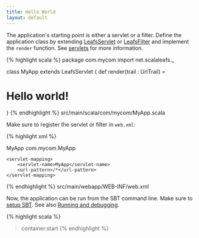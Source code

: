 ```yaml
---
title: Hello World
layout: default
---
```


The application's starting point is either a servlet or a filter. Define the application class by extending [LeafsServlet](api/index.html#net.scalaleafs.LeafsServlet) or [LeafsFilter](/api/index.html#net.scalaleafs.LeafsFilter) and implement the `render` function. See [servlets](/servlets.html) for more information.

{% highlight scala %}
package com.mycom
import net.scalaleafs._

class MyApp extends LeafsServlet {
  def render(trail : UrlTrail) = <h1>Hello world!</h1>
}
{% endhighlight %}
<label>src/main/scala/com/mycom/MyApp.scala</label>

Make sure to register the servlet or filter in `web.xml`:

{% highlight xml %}
<?xml version="1.0" encoding="UTF-8"?>
<web-app>
    <servlet>
       <servlet-name>MyApp</servlet-name>
       <servlet-class>com.mycom.MyApp</servlet-class>
    </servlet>

    <servlet-mapping>
        <servlet-name>MyApp</servlet-name>
        <url-pattern>/*</url-pattern>
    </servlet-mapping>
</web-app>
{% endhighlight %}
<label>src/main/webapp/WEB-INF/web.xml</label>

Now, the application can be run from the SBT command line. Make sure to [setup SBT](/setup-sbt.html). See also [Running and debugging](/running-debugging.html).

{% highlight scala %}
> container:start
{% endhighlight %}
